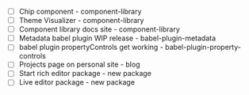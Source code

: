 - [ ] Chip component - component-library
- [ ] Theme Visualizer - component-library
- [ ] Component library docs site - component-library
- [ ] Metadata babel plugin WIP release - babel-plugin-metadata
- [ ] babel plugin propertyControls get working - babel-plugin-property-controls
- [ ] Projects page on personal site - blog
- [ ] Start rich editor package - new package
- [ ] Live editor package - new package
